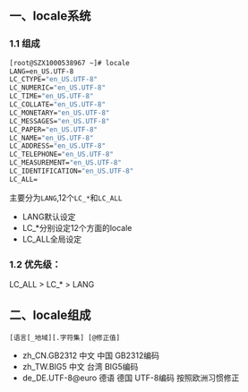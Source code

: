 

## 一、locale系统

### 1.1 组成
```cmd
[root@SZX1000538967 ~]# locale
LANG=en_US.UTF-8
LC_CTYPE="en_US.UTF-8"
LC_NUMERIC="en_US.UTF-8"
LC_TIME="en_US.UTF-8"
LC_COLLATE="en_US.UTF-8"
LC_MONETARY="en_US.UTF-8"
LC_MESSAGES="en_US.UTF-8"
LC_PAPER="en_US.UTF-8"
LC_NAME="en_US.UTF-8"
LC_ADDRESS="en_US.UTF-8"
LC_TELEPHONE="en_US.UTF-8"
LC_MEASUREMENT="en_US.UTF-8"
LC_IDENTIFICATION="en_US.UTF-8"
LC_ALL=

```

主要分为`LANG`,12个`LC_*`和`LC_ALL`
- LANG默认设定
- LC_*分别设定12个方面的locale
- LC_ALL全局设定

### 1.2 优先级：
LC_ALL > LC_* > LANG

## 二、locale组成

`[语言[_地域][.字符集] [@修正值]`

- zh_CN.GB2312 中文 中国 GB2312编码
- zh_TW.BIG5 中文 台湾 BIG5编码
- de_DE.UTF-8@euro 德语 德国 UTF-8编码 按照欧洲习惯修正



